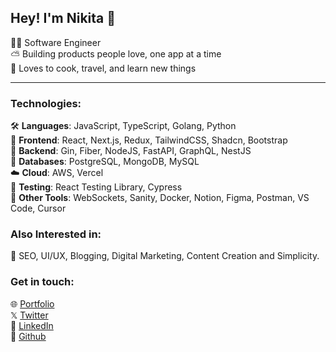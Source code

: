 

## Hey! I'm Nikita 👋

👩‍💻 Software Engineer<br/>
⛅️ Building products people love, one app at a time <br/>
🎢 Loves to cook, travel, and learn new things
<br/>

---
### Technologies:

🛠️ **Languages**: JavaScript, TypeScript, Golang, Python  
🎨 **Frontend**: React, Next.js, Redux, TailwindCSS, Shadcn, Bootstrap  
🧩 **Backend**: Gin, Fiber, NodeJS, FastAPI, GraphQL, NestJS  
💾 **Databases**: PostgreSQL, MongoDB, MySQL  
☁️ **Cloud**: AWS, Vercel  
🧪 **Testing**: React Testing Library, Cypress  
🧰 **Other Tools**: WebSockets, Sanity, Docker, Notion, Figma, Postman, VS Code, Cursor  


### Also Interested in:

🚀 SEO, UI/UX, Blogging, Digital Marketing, Content Creation and Simplicity.

### Get in touch:

🌐 [Portfolio](https://www.nikitakhabya.com/) <br/>
𝕏  [Twitter](https://x.com/nikitakhabya) <br/>
💼 [LinkedIn](https://www.linkedin.com/in/techatikin) <br/>
🔄 [Github](https://github.com/TechAtikiN) <br/>

